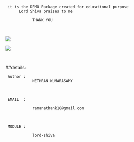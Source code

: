 <p align=center>

     it is the DEMO Package created for educational purpose 
          Lord Shiva praises to me

                THANK YOU
<br>

<a target="_blank" href="https://www.python.org/downloads/" title="Python version"><img src="https://img.shields.io/badge/python-%3E=_3.6-green.svg"></a>


<a target="_blank"
href="https://github.com/nethra-coding/Lord_Shiva.git"
title="GITHUB"><img src="https://img.shields.io/badge/github-github-orange"></a>

<br>

##details:

     Author :
                NETHRAN KUMARASAMY
<br>

     EMAIL  :

                ramanathank18@gmail.com
<br>

     MODULE :

                lord-shiva


